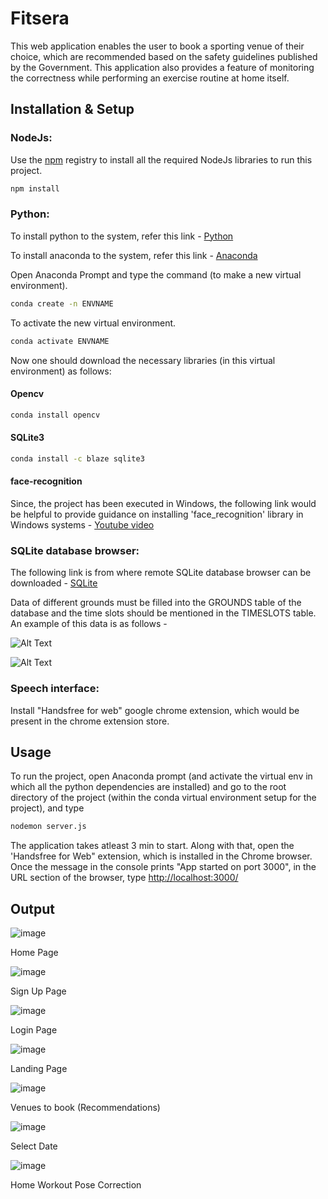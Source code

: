 # Fitsera

This web application enables the user to book a sporting venue of their choice, which are recommended based on the safety guidelines published by the Government. This application also provides a feature of monitoring the correctness while performing an exercise routine at home itself.
## Installation & Setup

### NodeJs: 
Use the [npm](https://docs.npmjs.com/downloading-and-installing-node-js-and-npm) registry to install all the required NodeJs libraries to run this project.

```bash
npm install
```

### Python:
To install python to the system, refer this link - [Python](https://www.python.org/downloads/)

To install anaconda to the system, refer this link - [Anaconda](https://docs.anaconda.com/anaconda/install/)

Open Anaconda Prompt and type the command (to make a new virtual environment). 

```bash
conda create -n ENVNAME
```

To activate the new virtual environment.

```bash
conda activate ENVNAME
```
Now one should download the necessary libraries (in this virtual environment) as follows:

#### Opencv
```bash
conda install opencv
```

#### SQLite3
```bash
conda install -c blaze sqlite3
```

#### face-recognition
Since, the project has been executed in Windows, the following link would be helpful to provide guidance on installing 'face_recognition' library in Windows systems - [Youtube video](https://youtu.be/xaDJ5xnc8dc)

### SQLite database browser:
The following link is from where remote SQLite database browser can be downloaded - [SQLite](https://sqlitebrowser.org/dl/)

Data of different grounds must be filled into the GROUNDS table of the database and the time slots should be mentioned in the TIMESLOTS table. An example of this data is as follows -

![Alt Text](/public/images/Capture1.JPG)

![Alt Text](/public/images/Capture2.JPG)

### Speech interface:
Install "Handsfree for web" google chrome extension, which would be present in the chrome extension store.


## Usage
To run the project, open Anaconda prompt (and activate the virtual env in which all the python dependencies are installed) and go to the root directory of the project (within the conda virtual environment setup for the project), and type
```bash
nodemon server.js
```
The application takes atleast 3 min to start. Along with that, open the 'Handsfree for Web" extension, which is installed in the Chrome browser.
Once the message in the console prints "App started on port 3000", in the URL section of the browser, type [http://localhost:3000/](http://localhost:3000/)


## Output
![image](https://user-images.githubusercontent.com/51831161/156632097-8c5fde36-5e4f-4554-9c3c-390215468ea4.png)

Home Page

![image](https://user-images.githubusercontent.com/51831161/156632432-a8e0f366-6240-4d3f-9fa9-408f7d114a87.png)

Sign Up Page

![image](https://user-images.githubusercontent.com/51831161/156632611-2185f377-d8de-4c52-8e59-3c267130b88f.png)

Login Page

![image](https://user-images.githubusercontent.com/51831161/156632769-d3d1f2f2-052e-418c-b6a5-58000a780d7e.png)

Landing Page

![image](https://user-images.githubusercontent.com/51831161/156632878-8e051f82-ee52-4ba7-a171-8b2795da4b81.png)

Venues to book (Recommendations)

![image](https://user-images.githubusercontent.com/51831161/156632998-e4eb75d0-75bc-43ba-8217-d25bfd98ec57.png)

Select Date

![image](https://user-images.githubusercontent.com/51831161/156633109-b9f67f18-27a0-4341-8ad4-1ebdafd63cbd.png)

Home Workout Pose Correction

